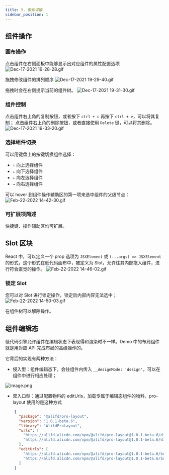 ```yaml
---
title: 5. 画布详解
sidebar_position: 1
---
```

## 组件操作
### 画布操作
点击组件在右侧面板中能够显示出对应组件的属性配置选项
![Dec-17-2021 19-28-28.gif](https://cdn.nlark.com/yuque/0/2022/gif/242652/1644562216925-c4bd5f10-2469-452c-8c2d-fe92ba6d03a7.gif#clientId=u99b5ef7a-7ebb-4&crop=0&crop=0&crop=1&crop=1&from=paste&height=377&id=uff491710&margin=%5Bobject%20Object%5D&name=Dec-17-2021%2019-28-28.gif&originHeight=754&originWidth=1468&originalType=binary&ratio=1&rotation=0&showTitle=false&status=done&style=none&taskId=u2f775208-8b07-4968-9dd4-420c6e4d3c1&title=&width=734)

拖拽修改组件的排列顺序
![Dec-17-2021 19-29-40.gif](https://cdn.nlark.com/yuque/0/2022/gif/242652/1644562219867-61a41b16-4513-4827-80bf-f7e4832bcf3a.gif#clientId=u99b5ef7a-7ebb-4&crop=0&crop=0&crop=1&crop=1&from=paste&height=377&id=ueda50ec8&margin=%5Bobject%20Object%5D&name=Dec-17-2021%2019-29-40.gif&originHeight=754&originWidth=1468&originalType=binary&ratio=1&rotation=0&showTitle=false&status=done&style=none&taskId=ue0ec6bea-81f1-4d04-bf82-acde7c9983a&title=&width=734)

拖拽时会在右侧提示当前的组件树。
![Dec-17-2021 19-31-30.gif](https://cdn.nlark.com/yuque/0/2022/gif/242652/1644562220001-4afae72e-f9fd-4564-a904-c87f61ba79b5.gif#clientId=u99b5ef7a-7ebb-4&crop=0&crop=0&crop=1&crop=1&from=paste&height=377&id=ucc719a0e&margin=%5Bobject%20Object%5D&name=Dec-17-2021%2019-31-30.gif&originHeight=754&originWidth=1468&originalType=binary&ratio=1&rotation=0&showTitle=false&status=done&style=none&taskId=u2c46a827-8702-471c-a8c1-eb4f069d108&title=&width=734)

### 组件控制
点击组件右上角的复制按钮，或者按下 `ctrl + c` 再按下 `ctrl + v`，可以将其复制；
点击组件右上角的删除按钮，或者直接使用 `Delete` 键，可以将其删除。
![Dec-17-2021 19-33-20.gif](https://cdn.nlark.com/yuque/0/2022/gif/242652/1644562220898-a54f0cfa-26bf-461f-a4aa-9708fc367d7c.gif#clientId=u99b5ef7a-7ebb-4&crop=0&crop=0&crop=1&crop=1&from=paste&height=377&id=u2bae31a2&margin=%5Bobject%20Object%5D&name=Dec-17-2021%2019-33-20.gif&originHeight=754&originWidth=1468&originalType=binary&ratio=1&rotation=0&showTitle=false&status=done&style=none&taskId=u2c4c7b00-b316-431a-9c54-949ae4ed766&title=&width=734)

### 选择组件切换

可以用键盘上的按键切换组件选择：

- `↑` 向上选择组件
- `↓` 向下选择组件
- `←` 向左选择组件
- `→` 向右选择组件

可以 hover 到组件操作辅助区的第一项来选中组件的父级节点：
![Feb-22-2022 14-42-30.gif](https://cdn.nlark.com/yuque/0/2022/gif/242652/1645512169966-17f26afa-00fc-47a5-86be-08505ab39a4f.gif#clientId=u5c3042e1-7626-4&crop=0&crop=0&crop=1&crop=1&from=paste&height=395&id=uee0cbe0a&margin=%5Bobject%20Object%5D&name=Feb-22-2022%2014-42-30.gif&originHeight=790&originWidth=1536&originalType=binary&ratio=1&rotation=0&showTitle=false&size=2913977&status=done&style=stroke&taskId=ud9314fe0-0943-48e5-9f0c-b9b9b4a6b47&title=&width=768)

### 可扩展项简述

快捷键、操作辅助区均可扩展。

## Slot 区块

React 中，可以定义一个 prop 选项为 `JSXElement` 或 `(...args) => JSXElement` 的形式，这个形式在低代码画布中，被定义为 Slot，允许往其内部拖入组件，进行符合直觉的操作。
![Feb-22-2022 14-46-02.gif](https://cdn.nlark.com/yuque/0/2022/gif/242652/1645512376500-46baf1b5-2335-4fb5-a430-c2f2245c8439.gif#clientId=u5c3042e1-7626-4&crop=0&crop=0&crop=1&crop=1&from=paste&height=395&id=u8c429d95&margin=%5Bobject%20Object%5D&name=Feb-22-2022%2014-46-02.gif&originHeight=790&originWidth=1534&originalType=binary&ratio=1&rotation=0&showTitle=false&size=2389349&status=done&style=stroke&taskId=u7462c2e4-64bf-432a-aa2e-2fef526b4d4&title=&width=767)

### 锁定 Slot

您可以对 Slot 进行锁定操作，锁定后内部内容无法选中；
![Feb-22-2022 14-50-03.gif](https://cdn.nlark.com/yuque/0/2022/gif/242652/1645512638545-ae46bcd2-883b-4229-9f78-d59087d03d28.gif#clientId=u5c3042e1-7626-4&crop=0&crop=0&crop=1&crop=1&from=paste&height=395&id=u87ff9fe3&margin=%5Bobject%20Object%5D&name=Feb-22-2022%2014-50-03.gif&originHeight=790&originWidth=1534&originalType=binary&ratio=1&rotation=0&showTitle=false&size=9318074&status=done&style=none&taskId=ua4e1f652-2e72-4dcf-ad78-19b42e179c3&title=&width=767)

在组件树可以解除操作。

## 组件编辑态

低代码引擎允许组件在编辑状态下表现得和渲染时不一样。Demo 中的布局组件就是用对应 API 完成布局的高级操作的。

它背后的实现有两种方法：

- 侵入型：组件编辑态下，会往组件内传入 `__designMode: 'design'`，可以在组件中进行相应处理；

![image.png](https://cdn.nlark.com/yuque/0/2022/png/242652/1645512859914-b51c23b9-50d9-4962-a6f7-96dbdcef6cef.png#clientId=u5c3042e1-7626-4&crop=0&crop=0&crop=1&crop=1&from=paste&height=821&id=uf96a3071&margin=%5Bobject%20Object%5D&name=image.png&originHeight=1642&originWidth=3066&originalType=binary&ratio=1&rotation=0&showTitle=false&size=1024714&status=done&style=none&taskId=u7838e6c7-2349-4224-94ed-4e0e972b2a2&title=&width=1533)

- 双入口型：通过配置物料的 editUrls，加载专属于编辑态组件的物料。pro-layout 使用的是这种方式
```json
    {
      "package": "@alifd/pro-layout",
      "version": "1.0.1-beta.6",
      "library": "AlifdProLayout",
      "urls": [
        "https://alifd.alicdn.com/npm/@alifd/pro-layout@1.0.1-beta.6/dist/AlifdProLayout.js",
        "https://alifd.alicdn.com/npm/@alifd/pro-layout@1.0.1-beta.6/dist/AlifdProLayout.css"
      ],
      "editUrls": [
        "https://alifd.alicdn.com/npm/@alifd/pro-layout@1.0.1-beta.6/build/lowcode/view.js",
        "https://alifd.alicdn.com/npm/@alifd/pro-layout@1.0.1-beta.6/build/lowcode/view.css"
      ]
    }
```
